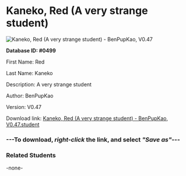 # Kaneko, Red (A very strange student)

<img src="Files/Kaneko, Red (A very strange student).png" title="Kaneko, Red (A very strange student) - BenPupKao, V0.47">

**Database ID: #0499**

First Name: Red

Last Name: Kaneko

Description: A very strange student

Author: BenPupKao

Version: V0.47

Download link: <a href="https://raw.githubusercontent.com/Arbiter1223/Daigaku-Gurashi-Custom-Students/master/Files/Student Files/Kaneko%2C%20Red%20(A%20very%20strange%20student)%20-%20BenPupKao%2C%20V0.47.student">Kaneko, Red (A very strange student) - BenPupKao, V0.47.student</a>

### ---**To download, _right-click_ the link, and select _"Save as"_**---

### Related Students

-none-
